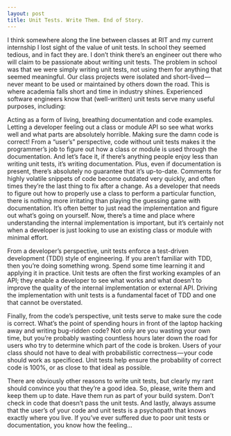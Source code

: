 ```yaml
---
layout: post
title: Unit Tests. Write Them. End of Story.
---
```


I think somewhere along the line between classes at RIT and my current internship I lost sight of the value of unit tests. In school they seemed tedious, and in fact they are. I don’t think there’s an engineer out there who will claim to be passionate about writing unit tests. The problem in school was that we were simply writing unit tests, not using them for anything that seemed meaningful. Our class projects were isolated and short-lived — never meant to be used or maintained by others down the road. This is where academia falls short and time in industry shines. Experienced software engineers know that (well-written) unit tests serve many useful purposes, including:

Acting as a form of living, breathing documentation and code examples.
Letting a developer feeling out a class or module API so see what works well and what parts are absolutely horrible.
Making sure the damn code is correct!
From a “user’s” perspective, code without unit tests makes it the programmer’s job to figure out how a class or module is used through the documentation. And let’s face it, if there’s anything people enjoy less than writing unit tests, it’s writing documentation. Plus, even if documentation is present, there’s absolutely no guarantee that it’s up-to-date. Comments for highly volatile snippets of code become outdated very quickly, and often times they’re the last thing to fix after a change. As a developer that needs to figure out how to properly use a class to perform a particular function, there is nothing more irritating than playing the guessing game with documentation. It’s often better to just read the implementation and figure out what’s going on yourself. Now, there’s a time and place where understanding the internal implementation is important, but it’s certainly not when a developer is just looking to use an existing class or module with minimal effort.

From a developer’s perspective, unit tests enforce a test-driven development (TDD) style of engineering. If you aren’t familiar with TDD, then you’re doing something wrong. Spend some time learning it and applying it in practice. Unit tests are often the first working examples of an API; they enable a developer to see what works and what doesn’t to improve the quality of the internal implementation or external API. Driving the implementation with unit tests is a fundamental facet of TDD and one that cannot be overstated.

Finally, from the code’s perspective, unit tests serve to make sure the code is correct. What’s the point of spending hours in front of the laptop hacking away and writing bug-ridden code? Not only are you wasting your own time, but you’re probably wasting countless hours later down the road for users who try to determine which part of the code is broken. Users of your class should not have to deal with probabilistic correctness — your code should work as specificed. Unit tests help ensure the probability of correct code is 100%, or as close to that ideal as possible.

There are obviously other reasons to write unit tests, but clearly my rant should convince you that they’re a good idea. So, please, write them and keep them up to date. Have them run as part of your build system. Don’t check in code that doesn’t pass the unit tests. And lastly, always assume that the user’s of your code and unit tests is a psychopath that knows exactly where you live. If you’ve ever suffered due to poor unit tests or documentation, you know how the feeling…
